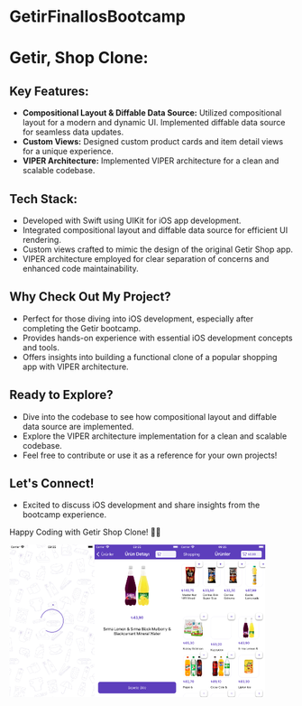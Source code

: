 # GetirFinalIosBootcamp
# Getir, Shop Clone: 

## Key Features:
- **Compositional Layout & Diffable Data Source:** Utilized compositional layout for a modern and dynamic UI. Implemented diffable data source for seamless data updates.
- **Custom Views:** Designed custom product cards and item detail views for a unique experience.
- **VIPER Architecture:** Implemented VIPER architecture for a clean and scalable codebase.

## Tech Stack:
- Developed with Swift using UIKit for iOS app development.
- Integrated compositional layout and diffable data source for efficient UI rendering.
- Custom views crafted to mimic the design of the original Getir Shop app.
- VIPER architecture employed for clear separation of concerns and enhanced code maintainability.

## Why Check Out My Project?
- Perfect for those diving into iOS development, especially after completing the Getir bootcamp.
- Provides hands-on experience with essential iOS development concepts and tools.
- Offers insights into building a functional clone of a popular shopping app with VIPER architecture.

## Ready to Explore?
- Dive into the codebase to see how compositional layout and diffable data source are implemented.
- Explore the VIPER architecture implementation for a clean and scalable codebase.
- Feel free to contribute or use it as a reference for your own projects!

## Let's Connect!
- Excited to discuss iOS development and share insights from the bootcamp experience.

Happy Coding with Getir Shop Clone! 🚀📱

<div style="display: flex;">
    <img src="Simulator Screenshot - iPhone SE (3rd generation) - 2024-04-25 at 09.25.32.png" alt="Image 1" width="30%">
    <img src="Simulator Screenshot - iPhone SE (3rd generation) - 2024-04-25 at 09.25.16.png" alt="Image 2" width="30%">
    <img src="Simulator Screenshot - iPhone SE (3rd generation) - 2024-04-25 at 09.25.10.png" alt="Image 3" width="30%">
</div>
